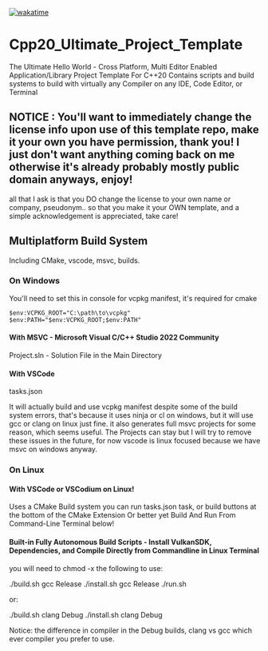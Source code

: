 [![wakatime](https://wakatime.com/badge/github/Autodidac/Cpp20_Ultimate_Project_Template.svg)](https://wakatime.com/badge/github/Autodidac/Cpp20_Ultimate_Project_Template)

# Cpp20_Ultimate_Project_Template
The Ultimate Hello World - Cross Platform, Multi Editor Enabled Application/Library Project Template For C++20
Contains scripts and build systems to build with virtually any Compiler on any IDE, Code Editor, or Terminal


## NOTICE : You'll want to immediately change the license info upon use of this template repo, make it your own you have permission, thank you! I just don't want anything coming back on me otherwise it's already probably mostly public domain anyways, enjoy!
all that I ask is that you DO change the license to your own name or company, pseudonym.. so that you make it your OWN template, and a simple acknowledgement is appreciated, take care! 



## Multiplatform Build System
Including CMake, vscode, msvc, builds.





### On Windows

You'll need to set this in console for vcpkg manifest, it's required for cmake
```batch
$env:VCPKG_ROOT="C:\path\to\vcpkg"
$env:PATH="$env:VCPKG_ROOT;$env:PATH"
```




#### With MSVC - Microsoft Visual C/C++ Studio 2022 Community

Project.sln - Solution File in the Main Directory



#### With VSCode
tasks.json

It will actually build and use vcpkg manifest despite some of the build system errors, that's because it uses ninja or cl on windows,
but it will use gcc or clang on linux just fine. it also generates full msvc projects for some reason, which seems useful. The Projects
can stay but I will try to remove these issues in the future, for now vscode is linux focused because we have msvc on windows anyway.



### On Linux




#### With VSCode or VSCodium on Linux!
Uses a CMake Build system you can run tasks.json task, or build buttons at the bottom of the CMake Extension
Or better yet Build And Run From Command-Line Terminal below!




#### Built-in Fully Autonomous Build Scripts - Install VulkanSDK, Dependencies, and Compile Directly from Commandline in Linux Terminal
you will need to chmod -x the following to use:

./build.sh gcc Release
./install.sh gcc Release
./run.sh

or:

./build.sh clang Debug
./install.sh clang Debug


Notice: the difference in compiler in the Debug builds, clang vs gcc which ever compiler you prefer to use.
